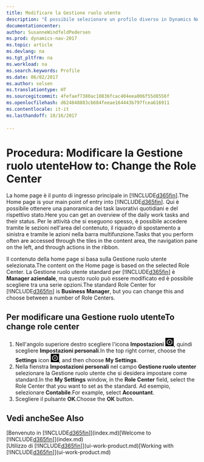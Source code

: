 ```yaml
---
title: Modificare la Gestione ruolo utente
description: "È possibile selezionare un profilo diverso in Dynamics NAV per modificare gli elementi visualizzati nella Home page."
documentationcenter: 
author: SusanneWindfeldPedersen
ms.prod: dynamics-nav-2017
ms.topic: article
ms.devlang: na
ms.tgt_pltfrm: na
ms.workload: na
ms.search.keywords: Profile
ms.date: 06/02/2017
ms.author: solsen
ms.translationtype: HT
ms.sourcegitcommit: 4fefaef7380ac10836fcac404eea006f55d8556f
ms.openlocfilehash: d624848883cb684feeae164443b797fcea616911
ms.contentlocale: it-it
ms.lasthandoff: 10/16/2017

---
```

# <a name="how-to-change-the-role-center"></a><span data-ttu-id="165d3-103">Procedura: Modificare la Gestione ruolo utente</span><span class="sxs-lookup"><span data-stu-id="165d3-103">How to: Change the Role Center</span></span>
<span data-ttu-id="165d3-104">La home page è il punto di ingresso principale in [!INCLUDE[d365fin](includes/d365fin_md.md)].</span><span class="sxs-lookup"><span data-stu-id="165d3-104">The Home page is your main point of entry into [!INCLUDE[d365fin](includes/d365fin_md.md)].</span></span> <span data-ttu-id="165d3-105">Qui è possibile ottenere una panoramica dei task lavorativi quotidiani e del rispettivo stato.</span><span class="sxs-lookup"><span data-stu-id="165d3-105">Here you can get an overview of the daily work tasks and their status.</span></span> <span data-ttu-id="165d3-106">Per le attività che si eseguono spesso, è possibile accedere tramite le sezioni nell'area del contenuto, il riquadro di spostamento a sinistra e tramite le azioni nella barra multifunzione.</span><span class="sxs-lookup"><span data-stu-id="165d3-106">Tasks that you perform often are accessed through the tiles in the content area, the navigation pane on the left, and through actions in the ribbon.</span></span>

<span data-ttu-id="165d3-107">Il contenuto della home page si basa sulla Gestione ruolo utente selezionata.</span><span class="sxs-lookup"><span data-stu-id="165d3-107">The content on the Home page is based on the selected Role Center.</span></span> <span data-ttu-id="165d3-108">La Gestione ruolo utente standard per [!INCLUDE[d365fin](includes/d365fin_md.md)] è **Manager aziendale**, ma questo ruolo può essere modificato ed è possibile scegliere tra una serie opzioni.</span><span class="sxs-lookup"><span data-stu-id="165d3-108">The standard Role Center for [!INCLUDE[d365fin](includes/d365fin_md.md)] is **Business Manager**, but you can change this and choose between a number of Role Centers.</span></span>

## <a name="to-change-role-center"></a><span data-ttu-id="165d3-109">Per modificare una Gestione ruolo utente</span><span class="sxs-lookup"><span data-stu-id="165d3-109">To change role center</span></span>
1. <span data-ttu-id="165d3-110">Nell'angolo superiore destro scegliere l'icona **Impostazioni** ![Impostazioni](media/ui-experience/settings_icon_small.png "icona Impostazioni per Gestione ruolo utente"), quindi scegliere **Impostazioni personali**.</span><span class="sxs-lookup"><span data-stu-id="165d3-110">In the top right corner, choose the **Settings** icon ![Settings](media/ui-experience/settings_icon_small.png "Settings icon for role center"), and then choose **My Settings**.</span></span>
2. <span data-ttu-id="165d3-111">Nella fienstra **Impostazioni personali** nel campo **Gestione ruolo utenter** selezionare la Gestione ruolo utente che si desidera impostare come standard.</span><span class="sxs-lookup"><span data-stu-id="165d3-111">In the **My Settings** window, in the **Role Center** field, select the Role Center that you want to set as the standard.</span></span> <span data-ttu-id="165d3-112">Ad esempio, selezionare **Contabile**.</span><span class="sxs-lookup"><span data-stu-id="165d3-112">For example, select **Accountant**.</span></span>
3. <span data-ttu-id="165d3-113">Scegliere il pulsante **OK**.</span><span class="sxs-lookup"><span data-stu-id="165d3-113">Choose the **OK** button.</span></span>

## <a name="see-also"></a><span data-ttu-id="165d3-114">Vedi anche</span><span class="sxs-lookup"><span data-stu-id="165d3-114">See Also</span></span>
<span data-ttu-id="165d3-115">[Benvenuto in [!INCLUDE[d365fin](includes/d365fin_md.md)]](index.md)</span><span class="sxs-lookup"><span data-stu-id="165d3-115">[Welcome to [!INCLUDE[d365fin](includes/d365fin_md.md)]](index.md)</span></span>  
<span data-ttu-id="165d3-116">[Utilizzo di [!INCLUDE[d365fin](includes/d365fin_md.md)]](ui-work-product.md)</span><span class="sxs-lookup"><span data-stu-id="165d3-116">[Working with [!INCLUDE[d365fin](includes/d365fin_md.md)]](ui-work-product.md)</span></span>  


